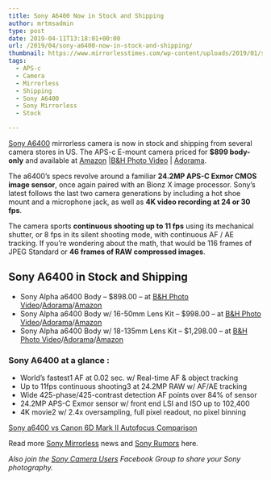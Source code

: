 ```yaml
---
title: Sony A6400 Now in Stock and Shipping
author: mrtmsadmin
type: post
date: 2019-04-11T13:18:01+00:00
url: /2019/04/sony-a6400-now-in-stock-and-shipping/
thumbnail: https://www.mirrorlesstimes.com/wp-content/uploads/2019/01/sony-a6400-1.jpg
tags:
  - APS-c
  - Camera
  - Mirrorless
  - Shipping
  - Sony A6400
  - Sony Mirrorless
  - Stock

---
```

[Sony A6400][1] mirrorless camera is now in stock and shipping from several camera stores in US. The APS-c E-mount camera priced for **$899 body-only** and available at <a href="https://www.amazon.com/Sony-a6400-Mirrorless-Interchangeable-Lens-Camera/dp/B07MTWVN3M/?tag=mtimes-20" target="_blank" rel="nofollow noopener" data-amzn-asin="B07MTWVN3M">Amazon</a> |<a href="https://www.bhphotovideo.com/c/product/1453768-REG/sony_ilce_6400_b_alpha_a6400_mirrorless_digital.html/BI/20175/KBID/14249/" target="_new" rel="nofollow" data-wpel-link="external">B&H Photo Video</a> | <a href="https://adorama.evyy.net/c/63923/51926/1036?u=https%3A%2F%2Fwww.adorama.com%2Fisoa6400.html" target="_new" rel="nofollow" data-wpel-link="external">Adorama</a>.

The a6400’s specs revolve around a familiar **24.2MP APS-C Exmor CMOS image sensor**, once again paired with an Bionz X image processor. Sony’s latest follows the last two camera generations by including a hot shoe mount and a microphone jack, as well as **4K video recording at 24 or 30 fps**.

The camera sports **continuous shooting up to 11 fps** using its mechanical shutter, or 8 fps in its silent shooting mode, with continuous AF / AE tracking. If you’re wondering about the math, that would be 116 frames of JPEG Standard or **46 frames of RAW compressed images**.<!--more-->

## Sony A6400 in Stock and Shipping

  * Sony Alpha a6400 Body – $898.00 – at <a href="https://www.bhphotovideo.com/c/product/1453768-REG/sony_ilce_6400_b_alpha_a6400_mirrorless_digital.html/BI/20175/KBID/14249/" target="_new" rel="nofollow" data-wpel-link="external">B&H Photo Video</a>/<a href="https://adorama.evyy.net/c/63923/51926/1036?u=https%3A%2F%2Fwww.adorama.com%2Fisoa6400.html" target="_new" rel="nofollow" data-wpel-link="external">Adorama</a>/<a href="https://www.amazon.com/Sony-a6400-Mirrorless-Interchangeable-Lens-Camera/dp/B07MTWVN3M/?tag=daicamnew-20" target="_new" rel="nofollow" data-wpel-link="external" data-amzn-asin="B07MTWVN3M">Amazon</a>
  * Sony Alpha a6400 Body w/ 16-50mm Lens Kit – $998.00 – at <a href="https://www.bhphotovideo.com/c/product/1453770-REG/sony_ilce_6400l_b_alpha_a6400_mirrorless_digital.html/BI/20175/KBID/14249/" target="_new" rel="nofollow" data-wpel-link="external">B&H Photo Video</a>/<a href="https://adorama.evyy.net/c/63923/51926/1036?u=https%3A%2F%2Fwww.adorama.com%2Fisoa6400k.html" target="_new" rel="nofollow" data-wpel-link="external">Adorama</a>/<a href="https://www.amazon.com/dp/B07MV3P7M8/?tag=daicamnew-20" target="_new" rel="nofollow" data-wpel-link="external" data-amzn-asin="B07MV3P7M8">Amazon</a>
  * Sony Alpha a6400 Body w/ 18-135mm Lens Kit – $1,298.00 – at <a href="https://www.bhphotovideo.com/c/product/1453771-REG/sony_ilce_6400m_b_alpha_a6400_mirrorless_digital.html/BI/20175/KBID/14249/" target="_new" rel="nofollow" data-wpel-link="external">B&H Photo Video</a>/<a href="https://adorama.evyy.net/c/63923/51926/1036?u=https%3A%2F%2Fwww.adorama.com%2Fisoa6400k2.html" target="_new" rel="nofollow" data-wpel-link="external">Adorama</a>/<a href="https://www.amazon.com/dp/B07MV3P74D/?tag=daicamnew-20" target="_new" rel="nofollow" data-wpel-link="external" data-amzn-asin="B07MV3P74D">Amazon</a>

### Sony A6400 at a glance :

  * World’s fastest1 AF at 0.02 sec. w/ Real-time AF & object tracking
  * Up to 11fps continuous shooting3 at 24.2MP RAW w/ AF/AE tracking
  * Wide 425-phase/425-contrast detection AF points over 84% of sensor
  * 24.2MP APS-C Exmor sensor w/ front end LSI and ISO up to 102,400
  * 4K movie2 w/ 2.4x oversampling, full pixel readout, no pixel binning

<a href="https://www.bestcameranews.com/sony-a6400-vs-canon-6d-mark-ii-autofocus-comparison/" rel="bookmark">Sony a6400 vs Canon 6D Mark II Autofocus Comparison</a>

Read more <a href="https://www.mirrorlesstimes.com/tag/sony-mirrorless/" target="_blank" rel="noopener">Sony Mirrorless</a> news and <a href="https://www.bestcameranews.com/tag/sony-rumors/" target="_blank" rel="noopener">Sony Rumors</a> here.

_Also join the <a class="ext-link" title="" href="https://www.facebook.com/groups/1637646316495210/" target="_blank" rel="external nofollow noopener">Sony Camera Users</a> Facebook Group to share your Sony photography._

 [1]: https://www.mirrorlesstimes.com/tag/sony-a6400/